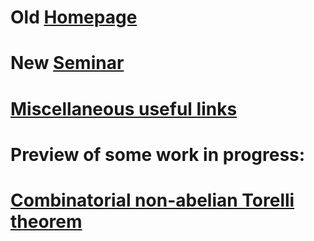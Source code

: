 # Old [Homepage](http://mat.puc-rio.br/~sergey)

# New [Seminar](https://sergunchik.github.io/seminario)

# [Miscellaneous useful links](links.md)

# Preview of some work in progress:

# [Combinatorial non-abelian Torelli theorem](https://sergunchik.github.io/torelli)


